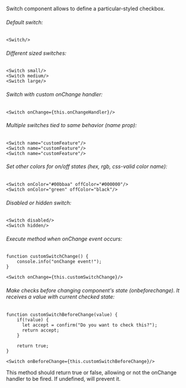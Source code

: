 Switch component allows to define a particular-styled checkbox.

###### Default switch:

    <Switch/>

###### Different sized switches:

    <Switch small/>
    <Switch medium/>
    <Switch large/>

###### Switch with custom onChange handler:

    <Switch onChange={this.onChangeHandler}/>

###### Multiple switches tied to same behavior (name prop):

    <Switch name="customFeature"/>
    <Switch name="customFeature"/>
    <Switch name="customFeature"/>

###### Set other colors for on/off states (hex, rgb, css-valid color name):

    <Switch onColor="#00bbaa" offColor="#000000"/>
    <Switch onColor="green" offColor="black"/>

###### Disabled or hidden switch:

    <Switch disabled/>
    <Switch hidden/>

###### Execute method when onChange event occurs:

    function customSwitchChange() {
        console.info("onChange event!");
    }

    <Switch onChange={this.customSwitchChange}/>

###### Make checks before changing component's state (onbeforechange). It receives a value with current checked state:

    function customSwitchBeforeChange(value) {
        if(!value) {
          let accept = confirm("Do you want to check this?");
          return accept;
        }

        return true;
    }

    <Switch onBeforeChange={this.customSwitchBeforeChange}/>

This method should return true or false, allowing or not the onChange handler to be fired. If undefined, will prevent it.


